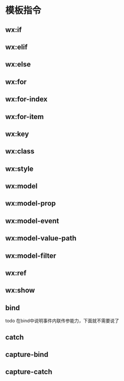 # 模板指令

## wx:if

## wx:elif

## wx:else

## wx:for

## wx:for-index

## wx:for-item

## wx:key

## wx:class

## wx:style

## wx:model

## wx:model-prop

## wx:model-event

## wx:model-value-path

## wx:model-filter

## wx:ref

## wx:show

## bind

todo 在bind中说明事件内联传参能力，下面就不需要说了

## catch

## capture-bind

## capture-catch

